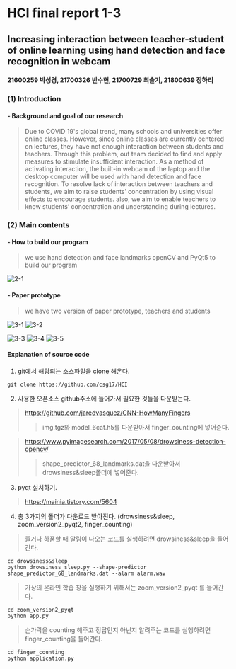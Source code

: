# HCI final report 1-3
## Increasing interaction between teacher-student of online learning using hand detection and face recognition in webcam
#### 21600259 박성경, 21700326 반수현, 21700729 최슬기, 21800639 장하리
### (1) Introduction 
#### - Background and goal of our research
> Due to COVID 19's global trend, many schools and universities offer online classes. However, since online classes are currently centered on lectures, they have not enough interaction between students and teachers. Through this problem, out team decided to find and apply measures to stimulate insufficient interaction. As a method of activating interaction, the built-in webcam of the laptop and the desktop computer will be used with hand detection and face recognition.
To resolve lack of interaction between teachers and students,  we aim to raise students’ concentration by using visual effects to encourage students. also, we aim to enable teachers to know students’ concentration and understanding during lectures. 

### (2) Main contents
#### - How to build our program
> we use hand detection and face landmarks openCV and PyQt5 to build our program

![2-1](https://user-images.githubusercontent.com/55008782/85679573-7d68e500-b704-11ea-9e1f-534be0d5bd27.png)


#### - Paper prototype

> we have two version of paper prototype, teachers and students

![3-1](https://user-images.githubusercontent.com/55008782/85683676-67f5ba00-b708-11ea-8855-7e104e065863.png)
![3-2](https://user-images.githubusercontent.com/55008782/85683692-6c21d780-b708-11ea-8958-55469264b93b.png)

![3-3](https://user-images.githubusercontent.com/55008782/85683702-6d530480-b708-11ea-9962-0a152cc75262.png)
![3-4](https://user-images.githubusercontent.com/55008782/85683708-6f1cc800-b708-11ea-8f3b-e34704bdf976.png)
![3-5](https://user-images.githubusercontent.com/55008782/85683713-704df500-b708-11ea-94d7-99cf87d91c0b.png)


#### Explanation of source code

1. git에서 해당되는 소스파일을 clone 해온다.
```
git clone https://github.com/csg17/HCI
```

2. 사용한 오픈소스 github주소에 들어가서 필요한 것들을 다운받는다.
> https://github.com/jaredvasquez/CNN-HowManyFingers
> > img.tgz와 model_6cat.h5를 다운받아서 finger_counting에 넣어준다.

> https://www.pyimagesearch.com/2017/05/08/drowsiness-detection-opencv/
> > shape_predictor_68_landmarks.dat을 다운받아서 drowsiness&sleep폴더에 넣어준다.

3. pyqt 설치하기.
> https://mainia.tistory.com/5604

4. 총 3가지의 폴더가 다운로드 받아진다. (drowsiness&sleep, zoom_version2_pyqt2, finger_counting)
> 졸거나 하품할 때 알림이 나오는 코드를 실행하려면 drowsiness&sleep을 들어간다.
```
cd drowsiness&sleep
python drowsiness_sleep.py --shape-predictor shape_predictor_68_landmarks.dat --alarm alarm.wav
```

> 가상의 온라인 학습 창을 실행하기 위해서는 zoom_version2_pyqt 를 들어간다.
```
cd zoom_version2_pyqt
python app.py
```

>손가락을 counting 해주고 정답인지 아닌지 알려주는 코드를 실행하려면 finger_counting을 들어간다. 
```
cd finger_counting
python application.py
```

